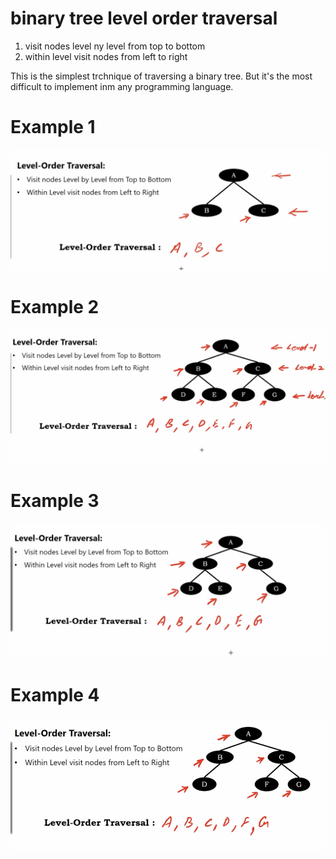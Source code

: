 # binary tree level order traversal

1. visit nodes level ny level from top to bottom
2. within level visit nodes from left to right

This is the simplest trchnique of traversing a binary tree.
But it's the most difficult to implement inm any programming language.

# Example 1

<img src='../assets/161_1.png'></img>

# Example 2

<img src='../assets/161_2.png'></img>

# Example 3

<img src='../assets/161_3.png'></img>

# Example 4

<img src='../assets/161_4.png'></img>
